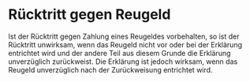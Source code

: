 # Rücktritt gegen Reugeld

Ist der Rücktritt gegen Zahlung eines Reugeldes vorbehalten, so ist der Rücktritt unwirksam, wenn das Reugeld nicht vor oder bei der Erklärung entrichtet wird und der andere Teil aus diesem Grunde die Erklärung unverzüglich zurückweist. Die Erklärung ist jedoch wirksam, wenn das Reugeld unverzüglich nach der Zurückweisung entrichtet wird. 

